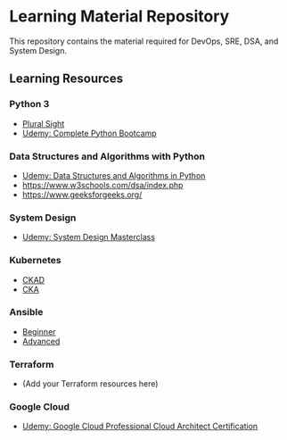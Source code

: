 # Learning Material Repository

This repository contains the material required for DevOps, SRE, DSA, and System Design.

## Learning Resources

### Python 3
- [Plural Sight](https://app.pluralsight.com/paths/skills/python-3)
- [Udemy: Complete Python Bootcamp](https://www.udemy.com/course/complete-python-bootcamp)

### Data Structures and Algorithms with Python
- [Udemy: Data Structures and Algorithms in Python](https://www.udemy.com/course/data-structures-and-algorithms-in-python-gb)
- https://www.w3schools.com/dsa/index.php
- https://www.geeksforgeeks.org/

### System Design
- [Udemy: System Design Masterclass](https://www.udemy.com/course/system-design-masterclass)

### Kubernetes
- [CKAD](https://www.udemy.com/course/certified-kubernetes-application-developer)
- [CKA](https://www.udemy.com/course/certified-kubernetes-administrator-with-practice-tests)

### Ansible
- [Beginner](https://www.udemy.com/course/learn-ansible)
- [Advanced](https://www.udemy.com/course/learn-ansible-advanced)

### Terraform
- (Add your Terraform resources here)

### Google Cloud
- [Udemy: Google Cloud Professional Cloud Architect Certification](https://www.udemy.com/course/google-cloud-professional-cloud-architect-certification)

